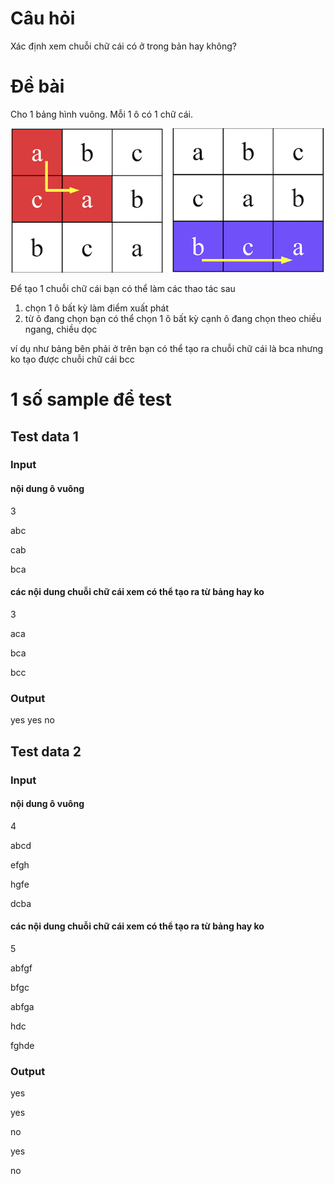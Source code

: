 # Câu hỏi
Xác định xem chuỗi chữ cái có ở trong bản hay không?

# Đề bài
Cho 1 bảng hình vuông. Mỗi 1 ô có 1 chữ cái.

![img.png](img.png)

Để tạo 1 chuỗi chữ cái bạn có thể làm các thao tác sau
1. chọn 1 ô bất kỳ làm điểm xuất phát
2. từ ô đang chọn bạn có thể chọn 1 ô bất kỳ cạnh ô đang chọn theo chiều ngang, chiều dọc

ví dụ như bảng bên phải ở trên bạn có thể tạo 
ra chuỗi chữ cái là bca nhưng ko tạo được chuỗi chữ cái bcc

# 1 số sample để test
## Test data 1
### Input
#### nội dung ô vuông
3

abc

cab

bca
#### các nội dung chuỗi chữ cái xem có thể tạo ra từ bảng hay ko
3

aca

bca

bcc

### Output
yes
yes
no

## Test data 2
### Input
#### nội dung ô vuông
4

abcd

efgh

hgfe

dcba

#### các nội dung chuỗi chữ cái xem có thể tạo ra từ bảng hay ko
5

abfgf

bfgc

abfga

hdc

fghde

###  Output
yes

yes

no

yes

no
